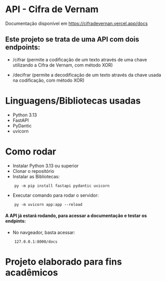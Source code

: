 

# API - Cifra de Vernam

Documentação disponível em https://cifradevernan.vercel.app/docs

## Este projeto se trata de uma API com dois endpoints:

* /cifrar (permite a codificação de um texto através de uma chave utilizando a Cifra de Vernam, com método XOR)

* /decifrar (permite a decodificação de um texto através da chave usada na codificação, com método XOR)

# Linguagens/Bibliotecas usadas

* Python 3.13
* FastAPI
* PyDantic
* uvicorn

# Como rodar

* Instalar Python 3.13 ou superior
* Clonar o repositório
* Instalar as Bibliotecas: 

```
    py -m pip install fastapi pydantic uvicorn
```

* Executar comando para rodar o servidor:
```
    py -m uvicorn app:app --reload
```

#### A API já estará rodando, para acessar a documentação e testar os endpints:

* No navgeador, basta acessar:
```
    127.0.0.1:8000/docs
```

# Projeto elaborado para fins acadêmicos